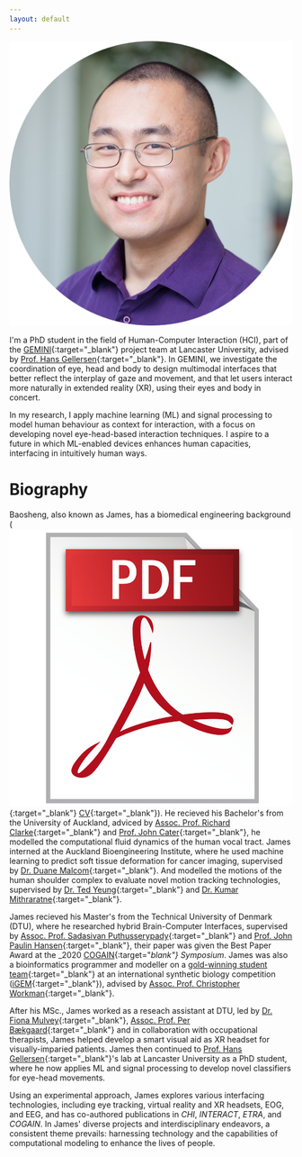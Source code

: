 ```yaml
---
layout: default
---
```


![James](images/HOU_circle.jpg)

I'm a PhD student in the field of Human-Computer Interaction (HCI), part of the [GEMINI](https://gemini-erc.eu/){:target="_blank"} project team at Lancaster University, advised by [Prof. Hans Gellersen](https://www.lancaster.ac.uk/scc/about-us/people/hans-gellersen){:target="_blank"}. In GEMINI, we investigate the coordination of eye, head and body to design multimodal interfaces that better reflect the interplay of gaze and movement, and that let users interact more naturally in extended reality (XR), using their eyes and body in concert.

In my research, I apply machine learning (ML) and signal processing to model human behaviour as context for interaction, with a focus on developing novel eye-head-based interaction techniques. I aspire to a future in which ML-enabled devices enhances human capacities, interfacing in intuitively human ways.



<!-- > [<u>CV</u>](docs/resume.pdf){:target="_blank"}<br>
> [<u>Google Scholar</u>](https://scholar.google.com/citations?user=hwPzzQcAAAAJ&hl=en){:target="_blank"}<br>
> [<u>LinkedIn</u>](https://uk.linkedin.com/in/baosheng-james-hou-420931217){:target="_blank"}<br>
> [<u>Twitter</u>](https://twitter.com/JamesBHou){:target="_blank"}<br>
> [<u>Email</u>](mailto:b.hou2@lancaster.ac.uk){:target="_blank"}<br> -->

# Biography
Baosheng, also known as James, has a biomedical engineering background (
[<img src="images/pdfLogo.png" alt="pdf logo" class="responsive-image">](docs/resume.pdf){:target="_blank"} [CV](docs/resume.pdf){:target="_blank"}). He recieved his Bachelor's from the University of Auckland, adviced by [Assoc. Prof. Richard Clarke](https://profiles.auckland.ac.nz/rj-clarke){:target="_blank"} and [Prof. John Cater](https://www.canterbury.ac.nz/engineering/contact-us/people/john-cater.html){:target="_blank"}, he modelled the computational fluid dynamics of the human vocal tract. James interned at the Auckland Bioengineering Institute, where he used machine learning to predict soft tissue deformation for cancer imaging, supervised by [Dr. Duane Malcom](https://www.flowx.io/about/){:target="_blank"}.  And modelled the motions of the human shoulder complex to evaluate novel motion tracking technologies, supervised by [Dr. Ted Yeung](https://profiles.auckland.ac.nz/ted-yeung){:target="_blank"} and [Dr. Kumar Mithraratne](https://profiles.auckland.ac.nz/p-mithraratne/about){:target="_blank"}.

James recieved his Master's from the Technical University of Denmark (DTU), where he researched hybrid Brain-Computer Interfaces, supervised by [Assoc. Prof. Sadasivan Puthusserypady](https://orbit.dtu.dk/en/persons/sadasivan-puthusserypady){:target="_blank"} and [Prof. John Paulin Hansen](https://orbit.dtu.dk/en/persons/john-paulin-hansen){:target="_blank"}, their paper was given the Best Paper Award at the _2020 [COGAIN](http://cogain.org/){:target="_blank"} Symposium_. James was also a bioinformatics programmer and modeller on a [gold-winning student team](https://2016.igem.org/Team:DTU-Denmark){:target="_blank"} at an international synthetic biology competition ([iGEM](https://igem.org/){:target="_blank"}), advised by [Assoc. Prof. Christopher Workman](https://orbit.dtu.dk/en/persons/christopher-workman){:target="_blank"}. 

After his MSc., James worked as a reseach assistant at DTU, led by [Dr. Fiona Mulvey](https://orbit.dtu.dk/en/persons/fiona-b-mulvey){:target="_blank"}, [Assoc. Prof. Per Bækgaard](https://orbit.dtu.dk/en/persons/per-b%C3%A6kgaard){:target="_blank"} and in collaboration with occupational therapists, James helped develop a smart visual aid as XR headset for visually-imparied patients. James then continued to [Prof. Hans Gellersen](https://www.lancaster.ac.uk/scc/about-us/people/hans-gellersen){:target="_blank"}'s lab at Lancaster University as a PhD student, where he now applies ML and signal processing to develop novel classifiers for eye-head movements. 

Using an experimental approach, James explores various interfacing technologies, including eye tracking, virtual reality and XR headsets, EOG, and EEG, and has co-authored publications in _CHI_, _INTERACT_, _ETRA_, and _COGAIN_. In James' diverse projects and interdisciplinary endeavors, a consistent theme prevails: harnessing technology and the capabilities of computational modeling to enhance the lives of people.

